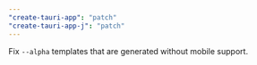 ```yaml
---
"create-tauri-app": "patch"
"create-tauri-app-j": "patch"
---
```


Fix `--alpha` templates that are generated without mobile support.
